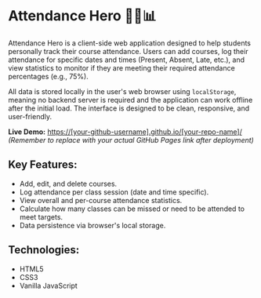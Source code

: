 # Attendance Hero 🦸‍♂️📊

Attendance Hero is a client-side web application designed to help students personally track their course attendance. Users can add courses, log their attendance for specific dates and times (Present, Absent, Late, etc.), and view statistics to monitor if they are meeting their required attendance percentages (e.g., 75%).

All data is stored locally in the user's web browser using `localStorage`, meaning no backend server is required and the application can work offline after the initial load. The interface is designed to be clean, responsive, and user-friendly.

**Live Demo:** [https://[your-github-username].github.io/[your-repo-name]/](https://[your-github-username].github.io/[your-repo-name]/)
*(Remember to replace with your actual GitHub Pages link after deployment)*

## Key Features:
*   Add, edit, and delete courses.
*   Log attendance per class session (date and time specific).
*   View overall and per-course attendance statistics.
*   Calculate how many classes can be missed or need to be attended to meet targets.
*   Data persistence via browser's local storage.

## Technologies:
*   HTML5
*   CSS3
*   Vanilla JavaScript
